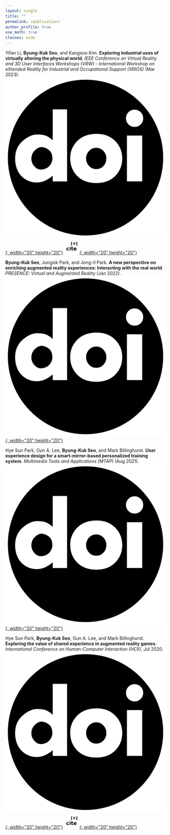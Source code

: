 ```yaml
---
layout: single
title: ""
permalink: /publication/
author_profile: true
use_math: true
classes: wide
---
```


Yifan Li, **Byung-Kuk Seo**, and Kangsoo Kim. **Exploring industrial uses of virtually altering the physical world**. *IEEE Conference on Virtual Reality and 3D User Interfaces Workshops (VRW) - International Workshop on eXtended Reality for Industrial and Occupational Support (XRIOS)* (Mar 2023).  
[![DOI!](/assets/icon/doi.svg){: width="20" height="20"}](https://doi.org/10.1109/VRW58643.2023.00094) 
[![DOI!](/assets/icon/add-citation.svg){: width="20" height="20"}](https://doi.org/10.1109/VRW58643.2023.00094) 

**Byung-Kuk Seo**, Jungsik Park, and Jong-Il Park. **A new perspective on enriching augmented reality experiences: Interacting with the real world**. *PRESENCE: Virtual and Augmented Reality* (Jan 2022).   
[![DOI!](/assets/icon/doi.svg){: width="20" height="20"}](https://doi.org/10.1162/pres_a_00341)

Hye Sun Park, Gun A. Lee, **Byung-Kuk Seo**, and Mark Billinghurst. **User experience design for a smart-mirror-based personalized training system**. *Multimedia Tools and Applications (MTAP)* (Aug 2021).   
[![DOI!](/assets/icon/doi.svg){: width="20" height="20"}](https://doi.org/10.1007/s11042-020-10148-5)   

Hye Sun Park, **Byung-Kuk Seo**, Gun A. Lee, and Mark Billinghurst. **Exploring the value of shared experience in augmented reality games**. *International Conference on Human-Computer Interaction (HCII)*, Jul 2020.
[![DOI!](/assets/icon/doi.svg){: width="20" height="20"}](https://doi.org/10.1007/978-3-030-50726-8_61) 
[![DOI!](/assets/icon/add-citation.svg){: width="20" height="20"}]() 
